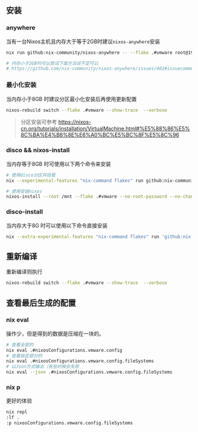 ## 安装
### anywhere
当有一台Nixos主机且内存大于等于2GB时建议`nixos-anywhere`安装
``` bash
nix run github:nix-community/nixos-anywhere -- --flake .#vmware root@192.168.61.132

# 内存小于2GB时可以尝试下面方法说不定可以
# https://github.com/nix-community/nixos-anywhere/issues/402#issuecomment-2479477069
```

### 最小化安装
当内存小于8GB 时建议分区最小化安装后再使用更新配置
```bash
nixos-rebuild switch --flake .#vmware --show-trace  --verbose
```
> 分区安装可参考 https://nixos-cn.org/tutorials/installation/VirtualMachine.html#%E5%88%86%E5%8C%BA%E4%B8%8E%E6%A0%BC%E5%BC%8F%E5%8C%96

### disco && nixos-install
当内存等于8GB 时可使用以下两个命令来安装
``` bash
# 使用disco分区并挂载
nix --experimental-features "nix-command flakes" run github:nix-community/disko/latest -- --yes-wipe-all-disks --mode destroy,format,mount --flake .#vmware

# 使用安装nixos
nixos-install --root /mnt --flake .#vmware --no-root-password --no-channel-copy --show-trace --verbose
```

### disco-install
当内存大于8G 时可以使用以下命令直接安装
```bash
nix --extra-experimental-features "nix-command flakes" run 'github:nix-community/disko/latest#disko-install' -- --write-efi-boot-entries --flake .#vmware  --disk sda /dev/sda
```

## 重新编译
重新编译则执行
``` bash
nixos-rebuild switch --flake .#vmware --show-trace  --verbose
```

## 查看最后生成的配置
### nix eval
操作少，但是得到的数据是压缩在一块的。
```bash
# 查看全部的
nix eval .#nixosConfigurations.vmware.config
# 查看指定部分的
nix eval .#nixosConfigurations.vmware.config.fileSystems
# 以Json方式输出（有些时候会失败
nix eval --json .#nixosConfigurations.vmware.config.fileSystems
```

### nix p
更好的体验
```bash
nix repl
:lf .
:p nixosConfigurations.vmware.config.fileSystems
```
